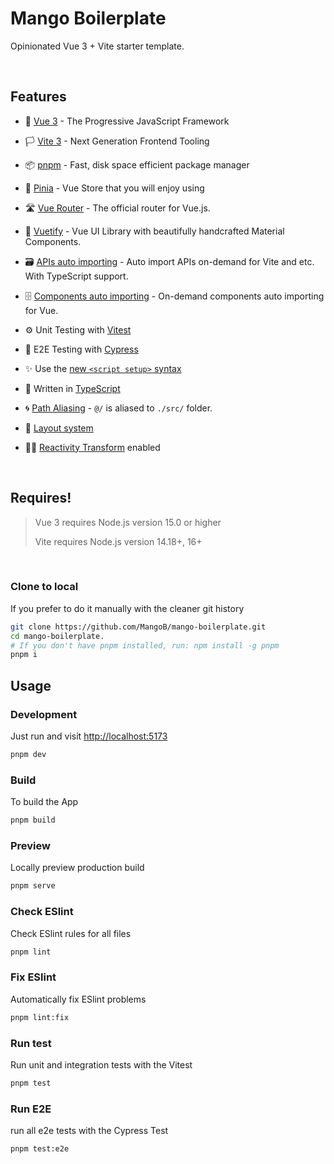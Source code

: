 # Mango Boilerplate
Opinionated Vue 3 + Vite starter template.


<br>


## Features

- 🎑 [Vue 3](https://vuejs.org/) - The Progressive
JavaScript Framework

- 🏳️ [Vite 3](https://vitejs.dev/) - Next Generation Frontend Tooling

- 📦 [pnpm](https://pnpm.io/) - Fast, disk space efficient package manager

- 🍍 [Pinia](https://pinia.vuejs.org/) - Vue Store that you will enjoy using

- 🛣️ [Vue Router](https://router.vuejs.org/) - The official router for Vue.js.

- 🎨 [Vuetify](https://next.vuetifyjs.com/en/) - Vue UI Library with beautifully handcrafted Material Components.

- 🗃️ [APIs auto importing](https://github.com/antfu/unplugin-auto-import) - Auto import APIs on-demand for Vite and etc. With TypeScript support.

- 🗄️ [Components auto importing](https://github.com/antfu/unplugin-vue-components) - On-demand components auto importing for Vue.

- ⚙️ Unit Testing with [Vitest](https://github.com/vitest-dev/vitest)

- 🌲 E2E Testing with [Cypress](https://cypress.io/)

- ✨ Use the [new `<script setup>` syntax](https://vuejs.org/api/sfc-script-setup.html#basic-syntax)

- 💪 Written in [TypeScript](https://vuejs.org/guide/typescript/overview.html#using-vue-with-typescript)


- 🌀 [Path Aliasing](./vite.config.ts) - `@/` is aliased to `./src/` folder.

- 🍱 [Layout system](./src/layouts)

- 🤙🏻 [Reactivity Transform](https://vuejs.org/guide/extras/reactivity-transform.html) enabled


<br>


## Requires!

> Vue 3 requires Node.js version 15.0 or higher
>
> Vite requires Node.js version 14.18+, 16+


<br>


### Clone to local

If you prefer to do it manually with the cleaner git history

```bash
git clone https://github.com/MangoB/mango-boilerplate.git
cd mango-boilerplate.
# If you don't have pnpm installed, run: npm install -g pnpm
pnpm i 
```


## Usage

### Development

Just run and visit [http://localhost:5173](http://localhost:5173)

```bash
pnpm dev
```

### Build

To build the App

```bash
pnpm build
```

### Preview

Locally preview production build

```bash
pnpm serve
```

### Check ESlint

Check ESlint rules for all files

```bash
pnpm lint
```

### Fix ESlint

Automatically fix ESlint problems

```bash
pnpm lint:fix
```


### Run test

Run unit and integration tests with the Vitest

```bash
pnpm test
```


### Run E2E

run all e2e tests with the Cypress Test

```bash
pnpm test:e2e
```
